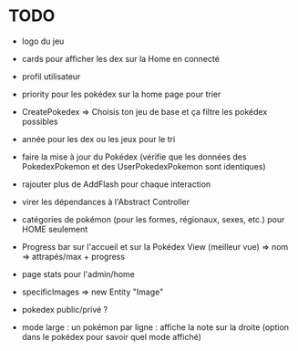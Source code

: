 # TODO
- logo du jeu

- cards pour afficher les dex sur la Home en connecté

- profil utilisateur

- priority pour les pokédex sur la home page pour trier

- CreatePokedex => Choisis ton jeu de base et ça filtre les pokédex possibles

- année pour les dex ou les jeux pour le tri

- faire la mise à jour du Pokédex (vérifie que les données des PokedexPokemon et des UserPokedexPokemon sont identiques)

- rajouter plus de AddFlash pour chaque interaction

- virer les dépendances à l'Abstract Controller

- catégories de pokémon (pour les formes, régionaux, sexes, etc.) pour HOME seulement

- Progress bar sur l'accueil et sur la Pokédex View (meilleur vue)
  => nom
  => attrapés/max + progress

- page stats pour l'admin/home

- specificImages => new Entity "Image"

- pokedex public/privé ?

- mode large : un pokémon par ligne : affiche la note sur la droite (option dans le pokédex pour savoir quel mode affiché)